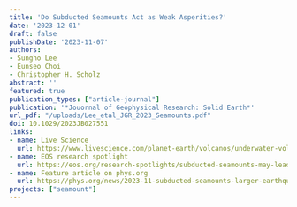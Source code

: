 ```yaml
---
title: 'Do Subducted Seamounts Act as Weak Asperities?'
date: '2023-12-01'
draft: false
publishDate: '2023-11-07'
authors:
- Sungho Lee
- Eunseo Choi
- Christopher H. Scholz
abstract: ''
featured: true
publication_types: ["article-journal"]
publication: '*Jouornal of Geophysical Research: Solid Earth*'
url_pdf: "/uploads/Lee_etal_JGR_2023_Seamounts.pdf"
doi: 10.1029/2023JB027551
links:
- name: Live Science
  url: https://www.livescience.com/planet-earth/volcanos/underwater-volcano-riding-a-sinking-tectonic-plate-may-have-unleashed-major-earthquakes-in-japan
- name: EOS research spotlight
  url: https://eos.org/research-spotlights/subducted-seamounts-may-lead-to-larger-earthquakes
- name: Feature article on phys.org
  url: https://phys.org/news/2023-11-subducted-seamounts-larger-earthquakes.html
projects: ["seamount"]
---
```


